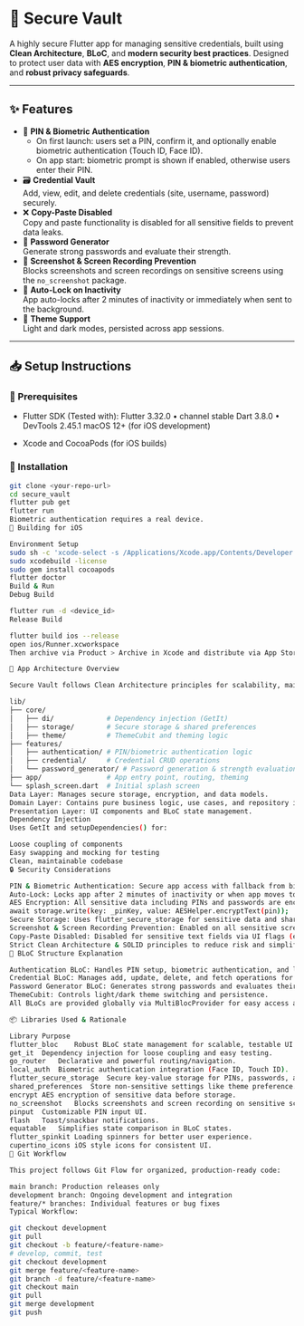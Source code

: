 # 🔐 Secure Vault

A highly secure Flutter app for managing sensitive credentials, built using **Clean Architecture**, **BLoC**, and **modern security best practices**. Designed to protect user data with **AES encryption**, **PIN & biometric authentication**, and **robust privacy safeguards**.

---

## ✨ Features

- 🔑 **PIN & Biometric Authentication**
    - On first launch: users set a PIN, confirm it, and optionally enable biometric authentication (Touch ID, Face ID).
    - On app start: biometric prompt is shown if enabled, otherwise users enter their PIN.
- 🗃️ **Credential Vault**  
  Add, view, edit, and delete credentials (site, username, password) securely.
- ❌ **Copy-Paste Disabled**  
  Copy and paste functionality is disabled for all sensitive fields to prevent data leaks.
- 🧪 **Password Generator**  
  Generate strong passwords and evaluate their strength.
- 🛑 **Screenshot & Screen Recording Prevention**  
  Blocks screenshots and screen recordings on sensitive screens using the `no_screenshot` package.
- 🔐 **Auto-Lock on Inactivity**  
  App auto-locks after 2 minutes of inactivity or immediately when sent to the background.
- 🎨 **Theme Support**  
  Light and dark modes, persisted across app sessions.

---

## 📥 Setup Instructions

### 🔧 Prerequisites

- Flutter SDK (Tested with):
  Flutter 3.32.0 • channel stable
  Dart 3.8.0 • DevTools 2.45.1
  macOS 12+ (for iOS development)

- Xcode and CocoaPods (for iOS builds)

### 🚀 Installation

```bash
git clone <your-repo-url>
cd secure_vault
flutter pub get
flutter run
Biometric authentication requires a real device.
🍎 Building for iOS

Environment Setup
sudo sh -c 'xcode-select -s /Applications/Xcode.app/Contents/Developer && xcodebuild -runFirstLaunch'
sudo xcodebuild -license
sudo gem install cocoapods
flutter doctor
Build & Run
Debug Build

flutter run -d <device_id>
Release Build

flutter build ios --release
open ios/Runner.xcworkspace
Then archive via Product > Archive in Xcode and distribute via App Store Connect, TestFlight, or Ad Hoc.

🧱 App Architecture Overview

Secure Vault follows Clean Architecture principles for scalability, maintainability, and testability.

lib/
├── core/
│   ├── di/             # Dependency injection (GetIt)
│   ├── storage/        # Secure storage & shared preferences
│   ├── theme/          # ThemeCubit and theming logic
├── features/
│   ├── authentication/ # PIN/biometric authentication logic
│   ├── credential/     # Credential CRUD operations
│   └── password_generator/ # Password generation & strength evaluation
├── app/                # App entry point, routing, theming
└── splash_screen.dart  # Initial splash screen
Data Layer: Manages secure storage, encryption, and data models.
Domain Layer: Contains pure business logic, use cases, and repository interfaces.
Presentation Layer: UI components and BLoC state management.
Dependency Injection
Uses GetIt and setupDependencies() for:

Loose coupling of components
Easy swapping and mocking for testing
Clean, maintainable codebase
🔒 Security Considerations

PIN & Biometric Authentication: Secure app access with fallback from biometric to PIN.
Auto-Lock: Locks app after 2 minutes of inactivity or when app moves to background.
AES Encryption: All sensitive data including PINs and passwords are encrypted before storage:
await storage.write(key: _pinKey, value: AESHelper.encryptText(pin));
Secure Storage: Uses flutter_secure_storage for sensitive data and shared_preferences only for non-sensitive settings.
Screenshot & Screen Recording Prevention: Enabled on all sensitive screens with no_screenshot package.
Copy-Paste Disabled: Disabled for sensitive text fields via UI flags (enableInteractiveSelection: false, readOnly: true).
Strict Clean Architecture & SOLID principles to reduce risk and simplify security audits.
🧠 BLoC Structure Explanation

Authentication BLoC: Handles PIN setup, biometric authentication, and lock state management.
Credential BLoC: Manages add, update, delete, and fetch operations for user credentials.
Password Generator BLoC: Generates strong passwords and evaluates their strength dynamically.
ThemeCubit: Controls light/dark theme switching and persistence.
All BLoCs are provided globally via MultiBlocProvider for easy access and centralized state management.

📦 Libraries Used & Rationale

Library	Purpose
flutter_bloc	Robust BLoC state management for scalable, testable UI logic.
get_it	Dependency injection for loose coupling and easy testing.
go_router	Declarative and powerful routing/navigation.
local_auth	Biometric authentication integration (Face ID, Touch ID).
flutter_secure_storage	Secure key-value storage for PINs, passwords, and tokens.
shared_preferences	Store non-sensitive settings like theme preference.
encrypt	AES encryption of sensitive data before storage.
no_screenshot	Blocks screenshots and screen recording on sensitive screens.
pinput	Customizable PIN input UI.
flash	Toast/snackbar notifications.
equatable	Simplifies state comparison in BLoC states.
flutter_spinkit	Loading spinners for better user experience.
cupertino_icons	iOS style icons for consistent UI.
🔄 Git Workflow

This project follows Git Flow for organized, production-ready code:

main branch: Production releases only
development branch: Ongoing development and integration
feature/* branches: Individual features or bug fixes
Typical Workflow:

git checkout development
git pull
git checkout -b feature/<feature-name>
# develop, commit, test
git checkout development
git merge feature/<feature-name>
git branch -d feature/<feature-name>
git checkout main
git pull
git merge development
git push
